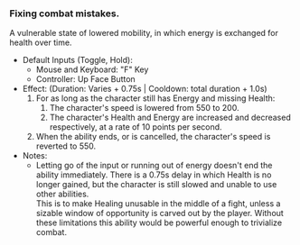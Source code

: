 ### Fixing combat mistakes.

A vulnerable state of lowered mobility, in which energy is exchanged for health over time.

- Default Inputs (Toggle, Hold):
    - Mouse and Keyboard: "F" Key
    - Controller: Up Face Button
- Effect: (Duration: Varies + 0.75s | Cooldown: total duration + 1.0s)
    1.  For as long as the character still has Energy and missing Health:
        1.  The character's speed is lowered from 550 to 200.
        2.  The character's Health and Energy are increased and decreased respectively, at a rate of 10 points per second.
    2.  When the ability ends, or is cancelled, the character's speed is reverted to 550.
- Notes:
    - Letting go of the input or running out of energy doesn't end the ability immediately. There is a 0.75s delay in which Health is no longer gained, but the character is still slowed and unable to use other abilities.<br>
This is to make Healing unusable in the middle of a fight, unless a sizable window of opportunity is carved out by the player. Without these limitations this ability would be powerful enough to trivialize combat.
